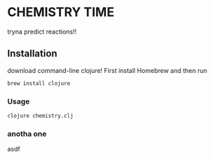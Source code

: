 # CHEMISTRY TIME

tryna predict reactions!!

## Installation

download command-line clojure! First install Homebrew and then run 

```bash
brew install clojure
```

### Usage

```bash
clojure chemistry.clj
```

### anotha one

asdf

